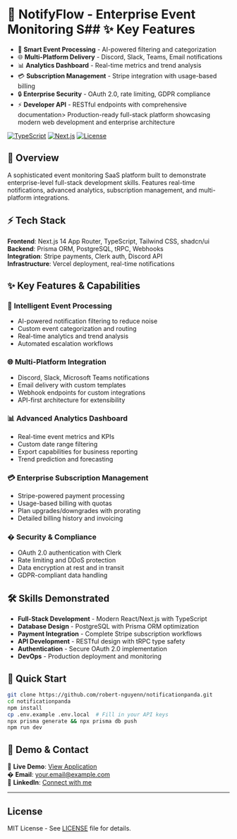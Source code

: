 # 🐼 NotifyFlow - Enterprise Event Monitoring S## ✨ Key Features

- 🤖 **Smart Event Processing** - AI-powered filtering and categorization
- 🌐 **Multi-Platform Delivery** - Discord, Slack, Teams, Email notifications  
- 📊 **Analytics Dashboard** - Real-time metrics and trend analysis
- 💳 **Subscription Management** - Stripe integration with usage-based billing
- 🔒 **Enterprise Security** - OAuth 2.0, rate limiting, GDPR compliance
- ⚡ **Developer API** - RESTful endpoints with comprehensive documentation> Production-ready full-stack platform showcasing modern web development and enterprise architecture

[![TypeScript](https://img.shields.io/badge/TypeScript-100%25-blue.svg)](https://www.typescriptlang.org/)
[![Next.js](https://img.shields.io/badge/Next.js-14.0+-black.svg)](https://nextjs.org/)
[![License](https://img.shields.io/badge/License-MIT-green.svg)](https://choosealicense.com/licenses/mit/)

## 🚀 Overview

A sophisticated event monitoring SaaS platform built to demonstrate enterprise-level full-stack development skills. Features real-time notifications, advanced analytics, subscription management, and multi-platform integrations.

## ⚡ Tech Stack

**Frontend**: Next.js 14 App Router, TypeScript, Tailwind CSS, shadcn/ui  
**Backend**: Prisma ORM, PostgreSQL, tRPC, Webhooks  
**Integration**: Stripe payments, Clerk auth, Discord API  
**Infrastructure**: Vercel deployment, real-time notifications

## ✨ Key Features & Capabilities

### 🤖 **Intelligent Event Processing**
- AI-powered notification filtering to reduce noise
- Custom event categorization and routing
- Real-time analytics and trend analysis
- Automated escalation workflows

### 🌐 **Multi-Platform Integration**
- Discord, Slack, Microsoft Teams notifications
- Email delivery with custom templates
- Webhook endpoints for custom integrations
- API-first architecture for extensibility

### 📊 **Advanced Analytics Dashboard**
- Real-time event metrics and KPIs
- Custom date range filtering
- Export capabilities for business reporting
- Trend prediction and forecasting

### 💳 **Enterprise Subscription Management**
- Stripe-powered payment processing
- Usage-based billing with quotas
- Plan upgrades/downgrades with prorating
- Detailed billing history and invoicing

### � **Security & Compliance**
- OAuth 2.0 authentication with Clerk
- Rate limiting and DDoS protection
- Data encryption at rest and in transit
- GDPR-compliant data handling

## 🛠️ Skills Demonstrated

- **Full-Stack Development** - Modern React/Next.js with TypeScript
- **Database Design** - PostgreSQL with Prisma ORM optimization  
- **Payment Integration** - Complete Stripe subscription workflows
- **API Development** - RESTful design with tRPC type safety
- **Authentication** - Secure OAuth 2.0 implementation
- **DevOps** - Production deployment and monitoring

## 🚀 Quick Start

```bash
git clone https://github.com/robert-nguyenn/notificationpanda.git
cd notificationpanda
npm install
cp .env.example .env.local  # Fill in your API keys
npx prisma generate && npx prisma db push
npm run dev
```

## 🌟 Demo & Contact

🔗 **Live Demo**: [View Application](https://your-demo-url.com)  
� **Email**: your.email@example.com  
💼 **LinkedIn**: [Connect with me](https://linkedin.com/in/yourprofile)

---

##  License

MIT License - See [LICENSE](LICENSE) file for details.
